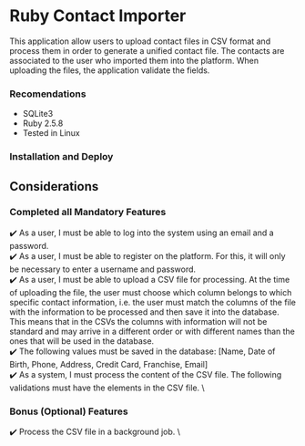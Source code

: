 # Ruby Contact Importer
This application allow users to upload contact files in CSV format and process them in order
to generate a unified contact file. The contacts are associated to the user who imported
them into the platform. When uploading the files, the application validate the fields. 

### Recomendations
  - SQLite3
  - Ruby 2.5.8
  - Tested in Linux

### Installation and Deploy

		
## Considerations
### Completed all Mandatory Features
:heavy_check_mark: As a user, I must be able to log into the system using an email and a password. \
:heavy_check_mark: As a user, I must be able to register on the platform. For this, it will only be necessary to enter a username and password. \
:heavy_check_mark: As a user, I must be able to upload a CSV file for processing. At the time of uploading the file, the user must choose which column belongs to which specific contact information, i.e. the user must match the columns of the file with the information to be processed and then save it into the database. This means that in the CSVs the columns with information will not be standard and may arrive in a different order or with different names than the ones that will be used in the database. \
:heavy_check_mark: The following values must be saved in the database:
[Name, Date of Birth, Phone, Address, Credit Card, Franchise, Email] \
:heavy_check_mark: As a system, I must process the content of the CSV file. The following validations must have the elements in the CSV file. \

### Bonus (Optional) Features
:heavy_check_mark: Process the CSV file in a background job. \
